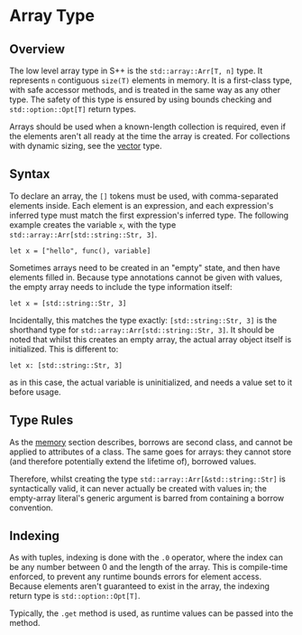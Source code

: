 # Array Type

## Overview

The low level array type in S++ is the `std::array::Arr[T, n]` type. It represents `n` contiguous `size(T)` elements in
memory. It is a first-class type, with safe accessor methods, and is treated in the same way as any other type. The
safety of this type is ensured by using bounds checking and `std::option::Opt[T]` return types.

Arrays should be used when a known-length collection is required, even if the elements aren't all ready at the time the
array is created. For collections with dynamic sizing, see the [vector]() type.

## Syntax

To declare an array, the `[]` tokens must be used, with comma-separated elements inside. Each element is an expression,
and each expression's inferred type must match the first expression's inferred type. The following example creates the
variable `x`, with the type `std::array::Arr[std::string::Str, 3]`.

```S++
let x = ["hello", func(), variable]
```

Sometimes arrays need to be created in an "empty" state, and then have elements filled in. Because type annotations
cannot be given with values, the empty array needs to include the type information itself:

```S++
let x = [std::string::Str, 3]
```

Incidentally, this matches the type exactly: `[std::string::Str, 3]` is the shorthand type for
`std::array::Arr[std::string::Str, 3]`. It should be noted that whilst this creates an empty array, the actual array
object itself is initialized. This is different to:

```S++
let x: [std::string::Str, 3]
```

as in this case, the actual variable is uninitialized, and needs a value set to it before usage.

## Type Rules

As the [memory](../memory/Memory-Model.md) section describes, borrows are second class, and cannot be applied to
attributes of a class. The same goes for arrays: they cannot store (and therefore potentially extend the lifetime of),
borrowed values.

Therefore, whilst creating the type `std::array::Arr[&std::string::Str]` is syntactically valid, it can never actually
be created with values in; the empty-array literal's generic argument is barred from containing a borrow convention.

## Indexing

As with tuples, indexing is done with the `.0` operator, where the index can be any number between 0 and the length of
the array. This is compile-time enforced, to prevent any runtime bounds errors for element access. Because elements
aren't guaranteed to exist in the array, the indexing return type is `std::option::Opt[T]`.

Typically, the `.get` method is used, as runtime values can be passed into the method.
